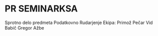 # PR SEMINARKSA
Sprotno delo predmeta Podatkovno Rudarjenje
Ekipa: Primož Pečar
       Vid Babič
       Gregor Ažbe
